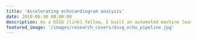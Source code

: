 ```yaml
---
title: 'Accelerating echocardiogram analysis'
date: 2018-06-30 00:00:00
description: As a DSSG [link] fellow, I built an automated machine learning pipeline to increase the efficiency of echocardiogram analysis.
featured_image: '/images/research_covers/dssg_echo_pipeline.jpg'
---
```

